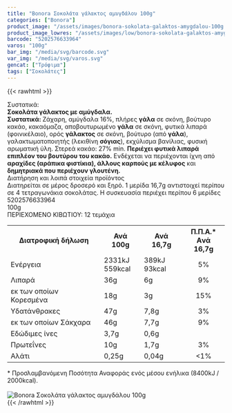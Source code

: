 ```yaml
---
title: "Bonora Σοκολάτα γάλακτος αμυγδάλου 100g"
categories: ["Bonora"]
product_image: "/assets/images/bonora-sokolata-galaktos-amygdalou-100g.jpg"
product_image_lowres: "/assets/images/low/bonora-sokolata-galaktos-amygdalou-100g.jpg"
barcode: "5202576633964"
varos: "100g"
bar_img: "/media/svg/barcode.svg"
var_img: "/media/svg/varos.svg"
gencat: ["Τρόφιμα"]
tags: ["Σοκολάτες"]
---
```

{{< rawhtml >}}

<div class="sload118"><div class="product"><div id="sistatika">Συστατικά:</div><div class="alltext"><strong>Σοκολάτα γάλακτος με αμύγδαλα.<br>Συστατικά: </strong>Ζάχαρη, αμύγδαλα 16%, πλήρες <strong>γάλα</strong> σε σκόνη, βούτυρο κακάο, κακαόμαζα, αποβουτυρωμένο <strong>γάλα</strong> σε σκόνη, φυτικά λιπαρά (φοινικέλαιο), ορός <strong>γάλακτος</strong> σε σκόνη, βούτυρο (από <strong>γάλα</strong>), γαλακτωματοποιητής (λεκιθίνη <strong>σόγιας</strong>), εκχύλισμα βανίλιας, φυσική αρωματική ύλη. Στερεά κακάο: 27% min. <strong>Περιέχει φυτικά λιπαρά επιπλέον του βουτύρου του κακάο.</strong> Ενδέχεται να περιέχονται ίχνη από <strong>αραχίδες (αράπικα φιστίκια), άλλους καρπούς με κέλυφος</strong> και <strong>δημητριακά που περιέχουν γλουτένη.</strong></div><div id="loipa">Διατήρηση και λοιπά στοιχεία προϊόντος</div><div class="alltext">Διατηρείται σε μέρος δροσερό και ξηρό. 1 μερίδα 16,7g αντιστοιχεί περίπου σε 4 τετραγωνάκια σοκολάτας. H συσκευασία περιέχει περίπου 6 μερίδες</div><div id="barcode"><div id="barimage1"></div><span id="bartext">5202576633964</span></div><div id="varos"><div id="varosimage1"></div><span id="varostext">100g</span></div><div id="kivotio">ΠΕΡΙΕΧΟΜΕΝΟ ΚΙΒΩΤΙΟΥ: 12 τεμάχια</div><table id="diatable"><tbody><tr><th>Διατροφική δήλωση</th><th>Ανά 100g</th><th>Ανά 16,7g</th><th>Π.Π.Α.*<br>Aνά 16,7g</th></tr><tr><td class="texr2">Ενέργεια</td><td class="texr">2331kJ<br>559kcal</td><td class="texr">389kJ<br>93kcal</td><td class="texr" style="text-align:center">5%</td></tr><tr><td class="texr2">Λιπαρά</td><td class="texr">36g</td><td class="texr">6g</td><td class="texr" style="text-align:center">9%</td></tr><tr><td class="gray">εκ των οποίων Κορεσµένα</td><td class="gray2">18g</td><td class="gray2">3g</td><td class="gray2" style="text-align:center">15%</td></tr><tr><td class="texr2">Yδατάνθρακες</td><td class="texr">47g</td><td class="texr">7,8g</td><td class="texr" style="text-align:center">3%</td></tr><tr><td class="gray">εκ των οποίων Σάκχαρα</td><td class="gray2">46g</td><td class="gray2">7,7g</td><td class="gray2" style="text-align:center">9%</td></tr><tr><td class="texr2">Eδώδιμες ίνες</td><td class="texr">3,7g</td><td class="texr">0,6g</td><td class="texr" style="text-align:center">&nbsp;</td></tr><tr><td class="texr2">Πρωτεΐνες</td><td class="texr">10g</td><td class="texr">1,7g</td><td class="texr" style="text-align:center">3%</td></tr><tr><td class="texr2">Αλάτι</td><td class="texr">0,25g</td><td class="texr">0,04g</td><td class="texr" style="text-align:center">&lt;1%</td></tr></tbody></table><div class="alltext">* Προσλαμβανόμενη Ποσότητα Αναφοράς ενός μέσου ενήλικα (8400kJ / 2000kcal).</div><br><div class="pimg"><img alt="Bonora Σοκολάτα γάλακτος αμυγδάλου 100g" title="Bonora Σοκολάτα γάλακτος αμυγδάλου 100g" src="/assets/images/bonora-sokolata-galaktos-amygdalou-100g.jpg"></div></div></div>
{{< /rawhtml >}}


